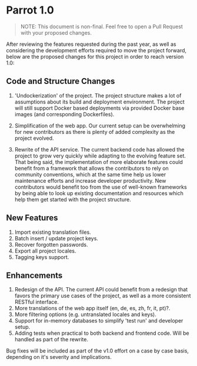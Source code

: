 # Parrot 1.0

> NOTE: This document is non-final. Feel free to open a Pull Request with your proposed changes.

After reviewing the features requested during the past year, as well as considering the development efforts required to move the project forward, below are the proposed changes for this project in order to reach version 1.0:

## Code and Structure Changes

1. 'Undockerization' of the project. The project structure makes a lot of assumptions about its build and deployment environment. The project will still support Docker based deployments via provided Docker base images (and corresponding Dockerfiles).

2. Simplification of the web app. Our current setup can be overwhelming for new contributors as there is plenty of added complexity as the project evolved.

3. Rewrite of the API service. The current backend code has allowed the project to grow very quickly while adapting to the evolving feature set. That being said, the implementation of more elaborate features could benefit from a framework that allows the contributors to rely on community conventions, which at the same time help us lower maintenance efforts and increase developer productivity. New contributors would benefit too from the use of well-known frameworks by being able to look up existing documentation and resources which help them get started with the project structure.

## New Features

1. Import existing translation files.
2. Batch insert / update project keys.
3. Recover forgotten passwords.
4. Export all project locales.
5. Tagging keys support.

## Enhancements

1. Redesign of the API. The current API could benefit from a redesign that favors the primary use cases of the project, as well as a more consistent RESTful interface.
2. More translations of the web app itself (en, de, es, zh, fr, it, pt)?.
3. More filtering options (e.g. untranslated locales and keys).
4. Support for in-memory databases to simplify 'test run' and developer setup.
5. Adding tests when practical to both backend and frontend code. Will be handled as part of the rewrite.

Bug fixes will be included as part of the v1.0 effort on a case by case basis, depending on it's severity and implications.
